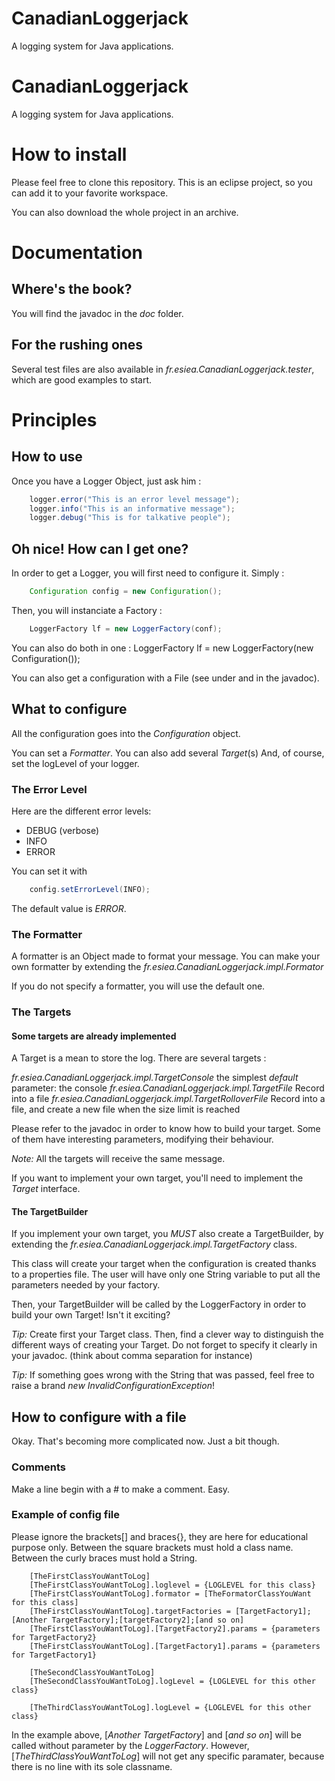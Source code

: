 # CanadianLoggerjack
A logging system for Java applications.
# CanadianLoggerjack
A logging system for Java applications.

# How to install
Please feel free to clone this repository. This is an eclipse project, so you can add it to your favorite workspace.

You can also download the whole project in an archive.

# Documentation

## Where's the book?
You will find the javadoc in the *doc* folder.

## For the rushing ones
Several test files are also available in *fr.esiea.CanadianLoggerjack.tester*, which are good examples to start.


# Principles

## How to use
Once you have a Logger Object, just ask him :

```java
	logger.error("This is an error level message");
	logger.info("This is an informative message");
	logger.debug("This is for talkative people");
```

## Oh nice! How can I get one?

In order to get a Logger, you will first need to configure it.
Simply :

```java
	Configuration config = new Configuration();
```

Then, you will instanciate a Factory :

```java
	LoggerFactory lf = new LoggerFactory(conf);
```

You can also do both in one :
	LoggerFactory lf = new LoggerFactory(new Configuration());

You can also get a configuration with a File (see under and in the javadoc).

## What to configure

All the configuration goes into the *Configuration* object.

You can set a *Formatter*.
You can also add several _Target_(s)
And, of course, set the logLevel of your logger.

### The Error Level
Here are the different error levels:
- DEBUG (verbose)
- INFO
- ERROR

You can set it with

```java
	config.setErrorLevel(INFO);
```
	
The default value is *ERROR*.

### The Formatter

A formatter is an Object made to format your message. You can make your own formatter by extending the *fr.esiea.CanadianLoggerjack.impl.Formator*

If you do not specify a formatter, you will use the default one.

### The Targets

#### Some targets are already implemented

A Target is a mean to store the log. There are several targets :

*fr.esiea.CanadianLoggerjack.impl.TargetConsole* the simplest _default_ parameter: the console
*fr.esiea.CanadianLoggerjack.impl.TargetFile* Record into a file
*fr.esiea.CanadianLoggerjack.impl.TargetRolloverFile* Record into a file, and create a new file when the size limit is reached

Please refer to the javadoc in order to know how to build your target. Some of them have interesting parameters, modifying their behaviour.

_Note:_ All the targets will receive the same message.

If you want to implement your own target, you'll need to implement the *Target* interface.


#### The TargetBuilder

If you implement your own target, you *MUST* also create a TargetBuilder, by extending the *fr.esiea.CanadianLoggerjack.impl.TargetFactory* class.

This class will create your target when the configuration is created thanks to a properties file.
The user will have only one String variable to put all the parameters needed by your factory.

Then, your TargetBuilder will be called by the LoggerFactory in order to build your own Target! Isn't it exciting?

_Tip:_ Create first your Target class. Then, find a clever way to distinguish the different ways of creating your Target. Do not forget to specify it clearly in your javadoc. (think about comma separation for instance)

_Tip:_ If something goes wrong with the String that was passed, feel free to raise a brand *new InvalidConfigurationException*!


## How to configure with a file

Okay. That's becoming more complicated now. Just a bit though.

### Comments
Make a line begin with a # to make a comment. Easy.

### Example of config file
Please ignore the brackets[] and braces{}, they are here for educational purpose only.
Between the square brackets must hold a class name.
Between the curly braces must hold a String.

```
	[TheFirstClassYouWantToLog]
	[TheFirstClassYouWantToLog].loglevel = {LOGLEVEL for this class}
	[TheFirstClassYouWantToLog].formator = [TheFormatorClassYouWant for this class]
	[TheFirstClassYouWantToLog].targetFactories = [TargetFactory1];[Another TargetFactory];[targetFactory2];[and so on]
	[TheFirstClassYouWantToLog].[TargetFactory2].params = {parameters for TargetFactory2}
	[TheFirstClassYouWantToLog].[TargetFactory1].params = {parameters for TargetFactory1}
	
	[TheSecondClassYouWantToLog]
	[TheSecondClassYouWantToLog].logLevel = {LOGLEVEL for this other class}
	
	[TheThirdClassYouWantToLog].logLevel = {LOGLEVEL for this other class}
```

In the example above, [_Another TargetFactory_] and [_and so on_] will be called without parameter by the *LoggerFactory*.
However, [_TheThirdClassYouWantToLog_] will not get any specific paramater, because there is no line with its sole classname.